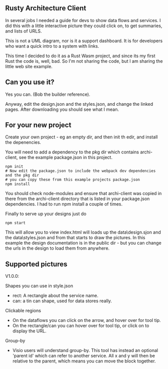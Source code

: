 ## Rusty Architecture Client

In several jobs I needed a guide for devs to show data flows and services.  I did this with a little interactive picture they could click on, to get summaries, and lists of URLS.

This is not a UML diagram, nor is it a support dashboard.  It is for developers who want a quick intro to a system with links.

This time I decided to do it as a Rust Wasm project, and since its my first Rust the code is, well, bad.  So I'm not sharing the code, but I am sharing the little web site example.

## Can you use it?

Yes you can.  (Bob the builder reference).

Anyway, edit the design.json and the styles.json, and change the linked pages.  After downloading you should see what I mean.

## For your new project

Create your own project - eg an empty dir, and then init th edir, and install the depenencies.

You will need to add a dependency to the pkg dir which contains archi-client, see the example package.json in this project.

```
npm init
# Now edit the package.json to include the webpack dev dependencies and the pkg dir
# you can copy these from this example projects package.json
npm install
```
You should check node-modules and ensure that archi-client was copied in there from the archi-client directory that is listed in your package.json dependencies.   I had to run npm install a couple of times.

Finally to serve up your designs just do
```
npm start
```
This will allow you to view index.html will loads up the data\design.sjon and the data\styles.json
and from that starts to draw the pictures.  In this example the design documentation is in the public dir - but you can change the urls in the design to load them from anywhere.

## Supported pictures

V1.0.0:

Shapes you can use in style.json

- rect:  A rectangle about the service name.
- can: a tin can shape, used for data stores really.

Clickable regions

- On the dataflows you can click on the arrow, and hover over for tool tip.
- On the rectangle/can you can hover over for tool tip, or click on to display the URL.

Group-by

- Visio users will understand group-by.   This tool has instead an optional 'parent id' which can refer to another service.  All x and y will then be relative to the parent, which means you can move the block together.

